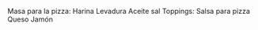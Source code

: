 Masa para la pizza:
     Harina
     Levadura
     Aceite
     sal
Toppings:
     Salsa para pizza
     Queso
     Jamón
    
